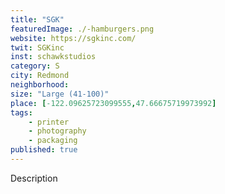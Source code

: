 ```yaml
---
title: "SGK"
featuredImage: ./-hamburgers.png
website: https://sgkinc.com/
twit: SGKinc
inst: schawkstudios
category: S
city: Redmond
neighborhood:
size: "Large (41-100)"
place: [-122.09625723099555,47.66675719973992]
tags:
    - printer
    - photography
    - packaging
published: true
---
```


Description
